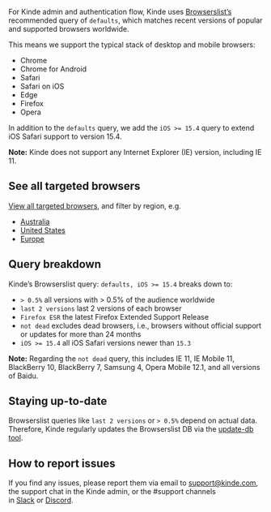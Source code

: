 
For Kinde admin and authentication flow, Kinde uses [Browserslist’s](https://github.com/browserslist/browserslist) recommended query of `defaults`, which matches recent versions of popular and supported browsers worldwide.

This means we support the typical stack of desktop and mobile browsers:

- Chrome
- Chrome for Android
- Safari
- Safari on iOS
- Edge
- Firefox
- Opera

In addition to the `defaults` query, we add the `iOS >= 15.4` query to extend iOS Safari support to version 15.4.

**Note:** Kinde does not support any Internet Explorer (IE) version, including IE 11.

## See all targeted browsers

[View all targeted browsers](https://browsersl.ist/?results=#q=defaults%2C+iOS+%3E%3D+15.4), and filter by region, e.g.

- [Australia](https://browsersl.ist/?results=#q=defaults%2C+iOS+%3E%3D+15.4&region=AU)
- [United States](https://browsersl.ist/?results=#q=defaults%2C+iOS+%3E%3D+15.4&region=US)
- [Europe](https://browsersl.ist/?results=#q=defaults%2C+iOS+%3E%3D+15.4&region=alt-eu)

## Query breakdown

Kinde’s Browserslist query: `defaults, iOS >= 15.4` breaks down to:

- `> 0.5%` all versions with > 0.5% of the audience worldwide
- `last 2 versions` last 2 versions of each browser
- `Firefox ESR` the latest Firefox Extended Support Release
- `not dead` excludes dead browsers, i.e., browsers without official support or updates for more than 24 months
- `iOS >= 15.4` all iOS Safari versions newer than `15.3`

**Note:** Regarding the `not dead` query, this includes IE 11, IE Mobile 11, BlackBerry 10, BlackBerry 7, Samsung 4, Opera Mobile 12.1, and all versions of Baidu.

## Staying up-to-date

Browserslist queries like `last 2 versions` or `> 0.5%` depend on actual data. Therefore, Kinde regularly updates the Browserslist DB via the [update-db tool](https://github.com/browserslist/update-db).

## How to report issues

If you find any issues, please report them via email to [support@kinde.com](mailto:support@kinde.com), the support chat in the Kinde admin, or the #support channels in [Slack](https://join.slack.com/t/thekindecommunity/shared_invite/zt-2k5i0aeet-d6Z_2qYphcNCpj0bFa4oCg) or [Discord](https://discord.gg/KdkCXRNTFn).

